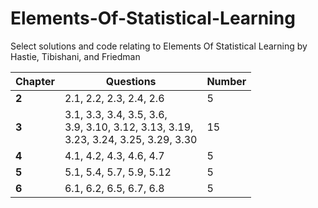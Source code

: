 # Elements-Of-Statistical-Learning

Select solutions and code relating to Elements Of Statistical Learning by Hastie, Tibishani, and Friedman

|Chapter|Questions| Number |
|-------|---------| ------- |
|**2** | 2.1, 2.2, 2.3, 2.4, 2.6| 5 |
|**3** | 3.1, 3.3, 3.4, 3.5, 3.6,<br> 3.9, 3.10, 3.12, 3.13, 3.19,<br>3.23, 3.24, 3.25, 3.29, 3.30| 15 |
|**4** | 4.1, 4.2, 4.3, 4.6, 4.7| 5|
|**5** | 5.1, 5.4, 5.7, 5.9, 5.12| 5 |
|**6** | 6.1, 6.2, 6.5, 6.7, 6.8| 5 |
